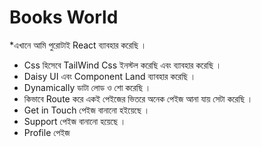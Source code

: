 # Books World


*এখানে আমি পুরোটাই React ব্যাবহার করেছি ।
* Css হিসেবে TailWind Css ইনস্টল করেছি এবং ব্যাবহার করেছি ।
* Daisy UI এবং Component Land ব্যাবহার করেছি ।
* Dynamically ডাটা লোড ও শো করেছি ।
* কিভাবে Route করে একই পেইজের ভিতরে অনেক পেইজ আনা যায় সেটা করেছি ।
* Get in Touch পেইজ বানানো হইয়েছে ।
* Support পেইজ বানানো হয়েছে ।
* Profile পেইজ  









